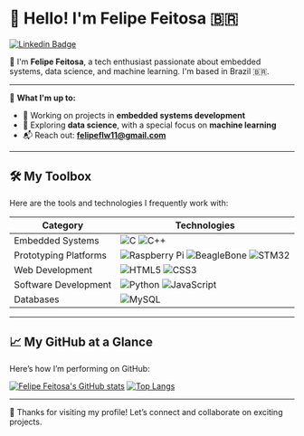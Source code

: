 # 👋 Hello! I'm Felipe Feitosa 🇧🇷

[![Linkedin Badge](https://img.shields.io/badge/-LinkedIn-blue?style=for-the-badge&logo=Linkedin&logoColor=white&link=https://www.linkedin.com/in/felipe-feitosa-teixeira-7894a020a/)](https://www.linkedin.com/in/felipe-feitosa-teixeira-7894a020a/)

💁 I'm **Felipe Feitosa**, a tech enthusiast passionate about embedded systems, data science, and machine learning. I'm based in Brazil 🇧🇷.

---

🔧 **What I'm up to:**  
- 🚀 Working on projects in **embedded systems development**  
- 🤖 Exploring **data science**, with a special focus on **machine learning**  
- 📬 Reach out: **felipeflw11@gmail.com**

---

## 🛠️ My Toolbox
Here are the tools and technologies I frequently work with:

| **Category**           | **Technologies**                                                                                   |
|-------------------------|---------------------------------------------------------------------------------------------------|
| Embedded Systems        | ![C](https://img.shields.io/badge/c-%2300599C.svg?style=for-the-badge&logo=c&logoColor=white) ![C++](https://img.shields.io/badge/c++-%2300599C.svg?style=for-the-badge&logo=c%2B%2B&logoColor=white) |
| Prototyping Platforms   | ![Raspberry Pi](https://img.shields.io/badge/Raspberry%20Pi-A22846?style=for-the-badge&logo=Raspberry%20Pi&logoColor=white) ![BeagleBone](https://img.shields.io/badge/BeagleBone-000000?style=for-the-badge&logo=BeagleBone&logoColor=white) ![STM32](https://img.shields.io/badge/STM32-03234B?style=for-the-badge&logo=STMicroelectronics&logoColor=white) |
| Web Development         | ![HTML5](https://img.shields.io/badge/HTML5-E34F26?style=for-the-badge&logo=html5&logoColor=white) ![CSS3](https://img.shields.io/badge/CSS3-1572B6?style=for-the-badge&logo=css3&logoColor=white) |
| Software Development    | ![Python](https://img.shields.io/badge/python-3670A0?style=for-the-badge&logo=python&logoColor=ffdd54) ![JavaScript](https://img.shields.io/badge/JavaScript-F7DF1E?style=for-the-badge&logo=javascript&logoColor=black) |
| Databases               | ![MySQL](https://img.shields.io/badge/MySQL-4479A1?style=for-the-badge&logo=mysql&logoColor=white) |

---

## 📈 My GitHub at a Glance
Here’s how I’m performing on GitHub:

[![Felipe Feitosa's GitHub stats](https://github-readme-stats.vercel.app/api?username=felipeft&hide_title=true&hide_border=true&show_icons=true&theme=tokyonight&include_all_commits=true&count_private=true)](https://github.com/felipeft)
[![Top Langs](https://github-readme-stats.vercel.app/api/top-langs?username=felipeft&layout=compact&theme=tokyonight&hide_border=true&langs_count=6)](https://github.com/felipeft)

---

🎉 Thanks for visiting my profile! Let’s connect and collaborate on exciting projects.
